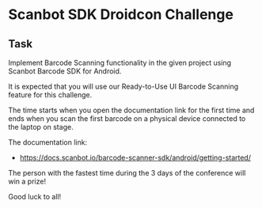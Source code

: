 # Scanbot SDK Droidcon Challenge

## Task 
Implement Barcode Scanning functionality in the given project using Scanbot Barcode SDK for Android. 

It is expected that you will use our Ready-to-Use UI Barcode Scanning feature for this challenge. 

The time starts when you open the documentation link for the first time and ends when you scan the first barcode on a physical device connected to the laptop on stage. 

The documentation link:
- https://docs.scanbot.io/barcode-scanner-sdk/android/getting-started/

The person with the fastest time during the 3 days of the conference will win a prize! 

Good luck to all!
